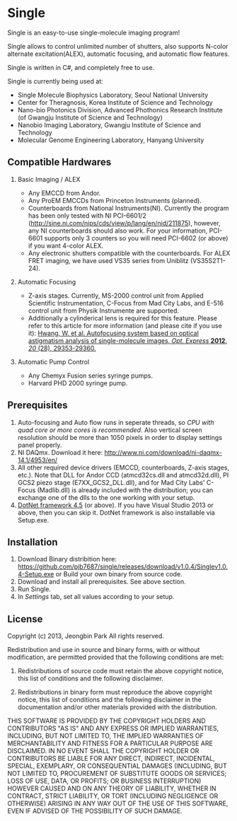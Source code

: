 Single
======

Single is an easy-to-use single-molecule imaging program!

Single allows to control unlimited number of shutters,
also supports N-color alternate excitation(ALEX), automatic focusing, and automatic flow features.

Single is written in C#, and completely free to use.

Single is currently being used at:
 - Single Molecule Biophysics Laboratory, Seoul National University
 - Center for Theragnosis, Korea Institute of Science and Technology
 - Nano-bio Photonics Division, Advanced Phothonics Research Institute (of Gwangju Institute of Science and Technology)
 - Nanobio Imaging Laboratory, Gwangju Institute of Science and Technology
 - Molecular Genome Engineering Laboratory, Hanyang University

Compatible Hardwares
---

1. Basic Imaging / ALEX
    - Any EMCCD from Andor.
    - Any ProEM EMCCDs from Princeton Instruments (planned).
    - Counterboards from National Instruments(NI). Currently the program has been only tested with NI PCI-6601/2 (http://sine.ni.com/nips/cds/view/p/lang/en/nid/211875), however, any NI counterboards should also work. For your information, PCI-6601 supports only 3 counters so you will need PCI-6602 (or above) if you want 4-color ALEX.
    - Any electronic shutters compatible with the counterboards. For ALEX FRET imaging, we have used VS35 series from Uniblitz (VS35S2T1-24).

2. Automatic Focusing
    - Z-axis stages. Currently, MS-2000 control unit from Applied Scientific Instrumentation, C-Focus from Mad City Labs, and E-516 control unit from Physik Instrumente are supported.
     
    * Additionally a cylinderical lens is required for this feature. Please refer to this article for more information (and please cite if you use it): [Hwang, W. et al. Autofocusing system based on optical astigmatism analysis of single-molecule images, *Opt. Express* **2012**, *20* (28), 29353-29360.](http://dx.doi.org/10.1364/OE.20.029353)

3. Automatic Pump Control
    - Any Chemyx Fusion series syringe pumps.
    - Harvard PHD 2000 syringe pump.

Prerequisites
---
1. Auto-focusing and Auto flow runs in seperate threads, so *CPU with quad core or more cores is recommended*. Also vertical screen resolution should be more than 1050 pixels in order to display settings panel properly.
2. NI DAQmx. Download it here: http://www.ni.com/download/ni-daqmx-14.1/4953/en/
3. All other required device drivers (EMCCD, counterboards, Z-axis stages, etc.). Note that DLL for Andor CCD (atmcd32cs.dll and atmcd32d.dll), PI GCS2 piezo stage (E7XX_GCS2_DLL.dll), and for Mad City Labs' C-Focus (Madlib.dll) is already included with the distribution; you can exchange one of the dlls to the one working with your setup.
4. [DotNet framework 4.5](https://www.microsoft.com/download/details.aspx?id=30653) (or above). If you have Visual Studio 2013 or above, then you can skip it. DotNet framework is also installable via Setup.exe.

Installation
---
1. Download Binary distribition here: https://github.com/pjb7687/single/releases/download/v1.0.4/Singlev1.0.4-Setup.exe
   or Build your own binary from source code.
2. Download and install all prerequisites. See above section.
3. Run Single.
4. In *Settings* tab, set all values according to your setup.

License
---

Copyright (c) 2013, Jeongbin Park
All rights reserved.

Redistribution and use in source and binary forms, with or without modification,
are permitted provided that the following conditions are met:

1. Redistributions of source code must retain the above copyright notice, this list
of conditions and the following disclaimer.

2. Redistributions in binary form must reproduce the above copyright notice, this
list of conditions and the following disclaimer in the documentation and/or other
materials provided with the distribution.

THIS SOFTWARE IS PROVIDED BY THE COPYRIGHT HOLDERS AND CONTRIBUTORS
"AS IS" AND ANY EXPRESS OR IMPLIED WARRANTIES, INCLUDING, BUT NOT
LIMITED TO, THE IMPLIED WARRANTIES OF MERCHANTABILITY AND FITNESS FOR A
PARTICULAR PURPOSE ARE DISCLAIMED. IN NO EVENT SHALL THE COPYRIGHT
HOLDER OR CONTRIBUTORS BE LIABLE FOR ANY DIRECT, INDIRECT, INCIDENTAL,
SPECIAL, EXEMPLARY, OR CONSEQUENTIAL DAMAGES (INCLUDING, BUT NOT
LIMITED TO, PROCUREMENT OF SUBSTITUTE GOODS OR SERVICES; LOSS OF USE,
DATA, OR PROFITS; OR BUSINESS INTERRUPTION) HOWEVER CAUSED AND ON
ANY THEORY OF LIABILITY, WHETHER IN CONTRACT, STRICT LIABILITY, OR TORT
(INCLUDING NEGLIGENCE OR OTHERWISE) ARISING IN ANY WAY OUT OF THE USE
OF THIS SOFTWARE, EVEN IF ADVISED OF THE POSSIBILITY OF SUCH DAMAGE.
